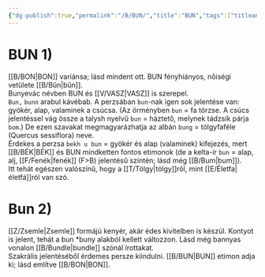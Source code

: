 ```yaml
---
{"dg-publish":true,"permalink":"/B/BUN/","title":"BUN","tags":["titleandheadingonedontmatch","multipleentries","stitched"],"created":"2024-10-24T16:31","updated":"2025-06-07T19:52"}
---
```



# BUN 1)

[[B/BON\|BON]] variánsa; lásd mindent ott. BUN fényhiányos, nőiségi vetülete [[B/Bűn\|bűn]].  
Bunyevác névben BUN és [[V/VASZ\|VASZ]] is szerepel.  
`Bun,` `bunn` arabul kávébab. A perzsában `bun`-nak igen sok jelentése van: gyökér, alap, valaminek a csúcsa. (Az örményben `bun` = fa törzse. A csúcs jelentéssel vág össze a talysh nyelvű `bun` = háztető, melynek tádzsik párja `bom`.) De ezen szavakat megmagyarázhatja az albán `bung` = tölgyfaféle (Quercus sessiflora) neve.  
Érdekes a perzsa `bekh u bun` = gyökér és alap (valaminek) kifejezés, mert [[B/BÉK\|BÉK]] és BUN mindketten fontos etimonok (de a kelta-ír `bun` = alap, alj, [[F/Fenék\|fenék]] (F>B) jelentésű szintén; lásd még [[B/Bum\|bum]]).  
Itt tehát egészen valószínű, hogy a [[T/Tölgy\|tölgy]]ről, mint [[E/Életfa\|életfá]]ról van szó.  

# Bun 2)

[[Z/Zsemle\|Zsemle]] formájú kenyér, akár édes kivitelben is készül. Kontyot is jelent, tehát a bun \*buny alakból kellett változzon. Lásd még bannyas vonalon [[B/Bundle\|bundle]] szónál írottakat.  
Szakrális jelentéséből érdemes persze kiindulni. [[B/BUN\|BUN]] etimon adja ki; lásd említve [[B/BON\|BON]].  
